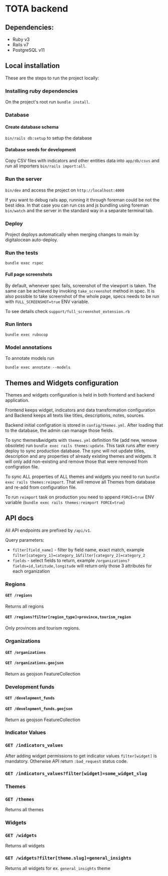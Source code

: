 # TOTA backend

## Dependencies:

- Ruby v3
- Rails v7
- PostgreSQL v11

## Local installation

These are the steps to run the project locally:

### Installing ruby dependencies

On the project's root run `bundle install`.

### Database

#### Create database schema

`bin/rails db:setup` to setup the database

#### Database seeds for development

Copy CSV files with indicators and other entities data into `app/db/csvs` and run all importers `bin/rails import:all`.

### Run the server

`bin/dev` and access the project on `http://localhost:4000`

If you want to debug rails app, running it through foreman could be not the best idea. In that case you can run css and js bundling
using foreman `bin/watch` and the server in the standard way in a separate terminal tab.

### Deploy

Project deploys automatically when merging changes to main by digitalocean auto-deploy.

### Run the tests

`bundle exec rspec`

#### Full page screenshots

By default, whenever spec fails, screenshot of the viewport is taken. The same can be achieved by invoking `take_screenshot` method
in spec. It is also possible to take screenshot of the whole page, specs needs to be run with `FULL_SCREENSHOT=true` ENV variable.

To see details check `support/full_screenshot_extension.rb`

### Run linters

`bundle exec rubocop`

### Model annotations

To annotate models run

`bundle exec annotate --models`

## Themes and Widgets configuration

Themes and widgets configuration is held in both frontend and backend application.

Frontend keeps widget, indicators and data transformation configuration and Backend keeps all texts like titles, descriptions, notes, sources.

Backend initial configration is stored in `config/themes.yml`. After loading that to the database, the admin can manage those fields.

To sync themes&widgets with `themes.yml` definition file (add new, remove obsolete) run `bundle exec rails themes:update`. This task runs
after every deploy to sync production database. The sync will not update titles, description and any properties of already existing
themes and widgets. It will only add non-existing and remove those that were removed from configration file.

To sync ALL properties of ALL themes and widgets you need to run `bundle exec rails themes:reimport`. That will remove all Themes
from database and re-add from configuration file.

To run `reimport` task on production you need to append `FORCE=true` ENV variable (`bundle exec rails themes:reimport FORCE=true`)

## API docs

All API endpoints are prefixed by `/api/v1`.

Query parameters:

* `filter[field_name]` - filter by field name, exact match, example `filter[category_1]=category_1&filter[category_2]=category_2`
* `fields` - select fields to return, example `/organizations?fields=id,latitude,longitude` will return only those 3 attributes for each organization

### Regions

#### `GET /regions`

Returns all regions

#### `GET /regions?filter[region_type]=province,tourism_region`

Only provinces and tourism regions.

### Organizations

#### `GET /organizations`

#### `GET /organizations.geojson`

Return as geojson FeatureCollection

### Development funds

#### `GET /development_funds`

#### `GET /development_funds.geojson`

Return as geojson FeatureCollection

### Indicator Values

### `GET /indicators_values`

After adding widget permissions to get indicator values `filter[widget]` is mandatory. Otherwise API return `:bad_request` status code.

### `GET /indicators_values?filter[widget]=some_widget_slug`

### Themes

### `GET /themes`

Returns all themes

### Widgets

### `GET /widgets`

Returns all widgets

### `GET /widgets?filter[theme.slug]=general_insights`

Returns all widgets for ex. `general_insights` theme
